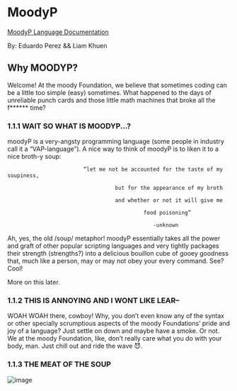 # MoodyP
[MoodyP Language Documentation](https://github.com/LiamKhuen/MoodyP/files/9769739/MoodyP-Doc.pdf)

By: Eduardo Perez && Liam Khuen



## Why MOODYP?

Welcome! At the moody Foundation, we believe that sometimes coding can be a little too simple (easy)
sometimes. What happened to the days of unreliable punch cards and those little math machines that broke all the
f****** time?


### 1.1.1 WAIT SO WHAT IS MOODYP...?

moodyP is a very-angsty programming language (some people in industry call it a “VAP-language”). A nice way to
think of moodyP is to liken it to a nice broth-y soup:

                            “let me not be accounted for the taste of my soupiness,
                            
                                      but for the appearance of my broth
                                      
                                      and whether or not it will give me
                                      
                                               food poisoning”
                                               
                                                  -unknown
                                                  
Ah, yes, the old /soup/ metaphor! moodyP essentially takes all the power and graft of other popular scripting
languages and very tightly packages their strength (strengths?) into a delicious bouillon cube of gooey goodness
that, much like a person, may or may not obey your every command. See? Cool!

More on this later.

### 1.1.2 THIS IS ANNOYING AND I WONT LIKE LEAR–

WOAH WOAH there, cowboy! Why, you don’t even know any of the syntax or other specially scrumptious aspects
of the moody Foundations’ pride and joy of a language? Just settle on down and maybe have a smoke. Or not.
We at the moody Foundation, like, don’t really care what you do with your body, man. Just chill out and ride the
wave 😈.

### 1.1.3 THE MEAT OF THE SOUP

![image](https://user-images.githubusercontent.com/19754429/195481410-f08e6922-3a81-464d-9b55-2a5a6a014221.png)

